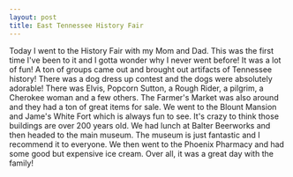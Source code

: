 ```yaml
---
layout: post
title: East Tennessee History Fair
---
```


Today I went to the History Fair with my Mom and Dad. This was the first time I've been to it and
I gotta wonder why I never went before! It was a lot of fun! A ton of groups came out and brought
out artifacts of Tennessee history! There was a dog dress up contest and the dogs were absolutely
adorable! There was Elvis, Popcorn Sutton, a Rough Rider, a pilgrim, a Cherokee woman and a few
others. The Farmer's Market was also around and they had a ton of great items for sale. We went to
the Blount Mansion and Jame's White Fort which is always fun to see. It's crazy to think those
buildings are over 200 years old. We had lunch at Balter Beerworks and then headed to the main
museum. The museum is just fantastic and I recommend it to everyone. We then went to the
Phoenix Pharmacy and had some good but expensive ice cream. Over all, it was a great day with the
family!
